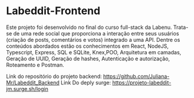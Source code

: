 # Labeddit-Frontend


Este projeto foi desenvolvido no final do curso full-stack da Labenu.
Trata-se de uma rede social que proporciona a interação entre seus usuários (criação de posts, comentários e votos) integrado a uma API.
Dentre os conteúdos abordados estão os conhecimentos em React, NodeJS, Typescript, Express, SQL e SQLite, Knex,POO, Arquitetura em camadas, Geração de UUID, Geração de hashes, Autenticação e autorização, Roteamento  e Postman.



Link do repositório do projeto backend: https://github.com/Juliana-Mr/Labeddit_Backend
Link Do deply surge: https://projeto-labeddit-jm.surge.sh/login

